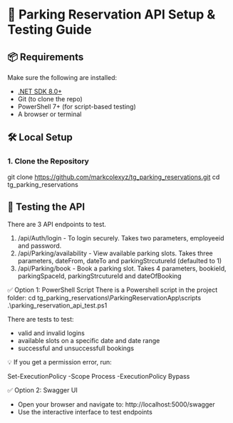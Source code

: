 # 🚀 Parking Reservation API Setup & Testing Guide

## 📦 Requirements

Make sure the following are installed:

- [.NET SDK 8.0+](https://dotnet.microsoft.com/download)
- Git (to clone the repo)
- PowerShell 7+ (for script-based testing)
- A browser or terminal

## 🛠️ Local Setup

### 1. Clone the Repository

git clone https://github.com/markcolexyz/tg_parking_reservations.git
cd tg_parking_reservations

## 🧪 Testing the API

There are 3 API endpoints to test.

1. /api/Auth/login - To login securely. Takes two parameters, employeeid and password.
2. /api/Parking/availability - View available parking slots.  Takes three parameters, dateFrom, dateTo and parkingStrcutureId (defaulted to 1)
3. /api/Parking/book - Book a parking slot.  Takes 4 parameters, bookieId, parkingSpaceId, parkingStrcutureId and dateOfBooking

✅ Option 1: PowerShell Script
There is a Powershell script in the project folder:
cd tg_parking_reservations\ParkingReservationApp\scripts
.\parking_reservation_api_test.ps1

There are tests to test:
- valid and invalid logins
- available slots on a specific date and date range
- successful and unsuccessfull bookings

💡 If you get a permission error, run:

Set-ExecutionPolicy -Scope Process -ExecutionPolicy Bypass

✅ Option 2: Swagger UI
- Open your browser and navigate to:
http://localhost:5000/swagger
- Use the interactive interface to test endpoints


